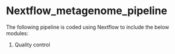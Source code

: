 # Nextflow_metagenome_pipeline

The following pipeline is coded using Nextflow to include the below modules:

1. Quality control
